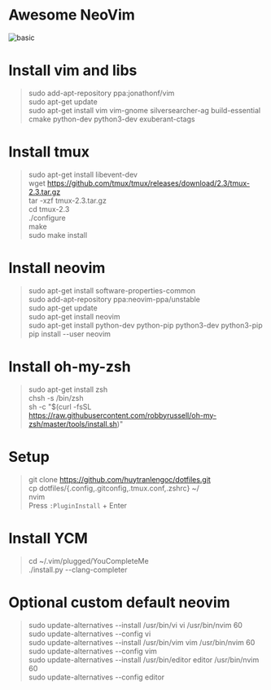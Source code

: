 # Awesome NeoVim
![basic](https://cloud.githubusercontent.com/assets/11662835/19621612/9b2a4ec4-98bf-11e6-8f68-1f46d28e2bb0.png)

# Install vim and libs

> sudo add-apt-repository ppa:jonathonf/vim  
> sudo apt-get update  
> sudo apt-get install vim vim-gnome silversearcher-ag build-essential cmake python-dev python3-dev exuberant-ctags

# Install tmux

> sudo apt-get install libevent-dev  
> wget https://github.com/tmux/tmux/releases/download/2.3/tmux-2.3.tar.gz  
> tar -xzf tmux-2.3.tar.gz  
> cd tmux-2.3  
> ./configure  
> make  
> sudo make install  

# Install neovim

> sudo apt-get install software-properties-common  
> sudo add-apt-repository ppa:neovim-ppa/unstable  
> sudo apt-get update  
> sudo apt-get install neovim  
> sudo apt-get install python-dev python-pip python3-dev python3-pip  
> pip install --user neovim

# Install oh-my-zsh

> sudo apt-get install zsh  
> chsh -s /bin/zsh  
> sh -c "$(curl -fsSL https://raw.githubusercontent.com/robbyrussell/oh-my-zsh/master/tools/install.sh)"

# Setup

> git clone https://github.com/huytranlengoc/dotfiles.git  
> cp dotfiles/{.config,.gitconfig,.tmux.conf,.zshrc} ~/  
> nvim  
> Press `:PluginInstall` + Enter

# Install YCM

> cd ~/.vim/plugged/YouCompleteMe  
> ./install.py --clang-completer

# Optional custom default neovim

> sudo update-alternatives --install /usr/bin/vi vi /usr/bin/nvim 60  
> sudo update-alternatives --config vi  
> sudo update-alternatives --install /usr/bin/vim vim /usr/bin/nvim 60  
> sudo update-alternatives --config vim  
> sudo update-alternatives --install /usr/bin/editor editor /usr/bin/nvim 60  
> sudo update-alternatives --config editor  

